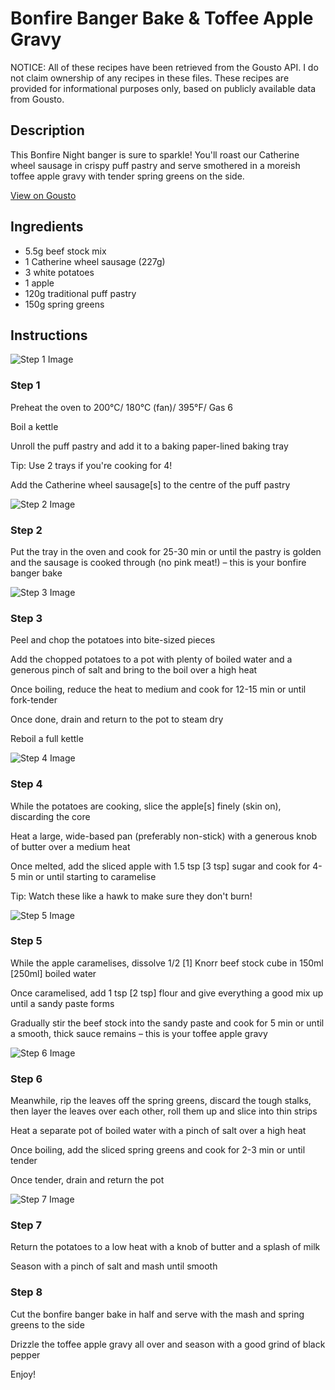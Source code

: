 # Bonfire Banger Bake & Toffee Apple Gravy

NOTICE: All of these recipes have been retrieved from the Gousto API. I do not claim ownership of any recipes in these files. These recipes are provided for informational purposes only, based on publicly available data from Gousto.

## Description

This Bonfire Night banger is sure to sparkle! You'll roast our Catherine wheel sausage in crispy puff pastry and serve smothered in a moreish toffee apple gravy with tender spring greens on the side.

[View on Gousto](https://www.gousto.co.uk/recipes/cookbook/bonfire-banger-bake-toffee-apple-gravy)

## Ingredients

- 5.5g beef stock mix
- 1 Catherine wheel sausage (227g)
- 3 white potatoes
- 1 apple
- 120g traditional puff pastry
- 150g spring greens

## Instructions

![Step 1 Image](https://production-media.gousto.co.uk/cms/recipe-step-image/R2324Step-1-x200.jpg)

### Step 1

Preheat the oven to 200°C/ 180°C (fan)/ 395°F/ Gas 6

Boil a kettle

Unroll the puff pastry and add it to a baking paper-lined baking tray

Tip: Use 2 trays if you're cooking for 4!

Add the Catherine wheel sausage<span class="text-danger">[s]</span> to the centre of the puff pastry

![Step 2 Image](https://production-media.gousto.co.uk/cms/recipe-step-image/R2324Step-2-x200.jpg)

### Step 2

Put the tray in the oven and cook for 25-30 min or until the pastry is golden and the sausage is cooked through (no pink meat!) – this is your bonfire banger bake

![Step 3 Image](https://production-media.gousto.co.uk/cms/recipe-step-image/R2324Step-3-x200.jpg)

### Step 3

Peel and chop the potatoes into bite-sized pieces

Add the chopped potatoes to a pot with plenty of boiled water and a generous pinch of salt and bring to the boil over a high heat

Once boiling, reduce the heat to medium and cook for 12-15 min or until fork-tender

Once done, drain and return to the pot to steam dry

Reboil a full kettle

![Step 4 Image](https://production-media.gousto.co.uk/cms/recipe-step-image/R2324Step-4-x200.jpg)

### Step 4

While the potatoes are cooking, slice the apple<span class="text-danger">[s]</span> finely (skin on), discarding the core

Heat a large, wide-based pan (preferably non-stick) with a generous knob of butter over a medium heat

Once melted, add the sliced apple with 1.5 tsp <span class="text-danger">[3 tsp]</span> sugar and cook for 4-5 min or until starting to caramelise

Tip: Watch these like a hawk to make sure they don't burn!

![Step 5 Image](https://production-media.gousto.co.uk/cms/recipe-step-image/R2324Step-5-x200.jpg)

### Step 5

While the apple caramelises, dissolve 1/2 <span class="text-danger">[1]</span> Knorr beef stock cube in 150ml <span class="text-danger">[250ml]</span> boiled water

Once caramelised, add 1 tsp <span class="text-danger">[2 tsp]</span> flour and give everything a good mix up until a sandy paste forms

Gradually stir the beef stock into the sandy paste and cook for 5 min or until a smooth, thick sauce remains – this is your toffee apple gravy

![Step 6 Image](https://production-media.gousto.co.uk/cms/recipe-step-image/R2324Step-6-x200.jpg)

### Step 6

Meanwhile, rip the leaves off the spring greens, discard the tough stalks, then layer the leaves over each other, roll them up and slice into thin strips

Heat a separate pot of boiled water with a pinch of salt over a high heat

Once boiling, add the sliced spring greens and cook for 2-3 min or until tender

Once tender, drain and return the pot

![Step 7 Image](https://production-media.gousto.co.uk/cms/recipe-step-image/R2324Step-7-x200.jpg)

### Step 7

Return the potatoes to a low heat with a knob of butter and a splash of milk

Season with a pinch of salt and mash until smooth

### Step 8

Cut the bonfire banger bake in half and serve with the mash and spring greens to the side

Drizzle the toffee apple gravy all over and season with a good grind of black pepper

Enjoy!

